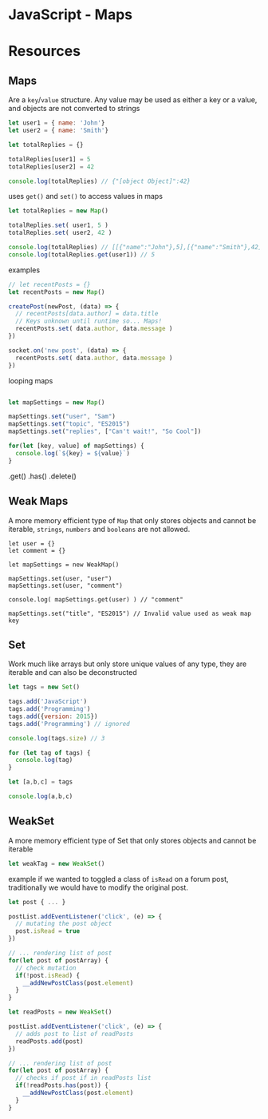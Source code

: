# JavaScript - Maps

# Resources


## Maps
Are a `key`/`value` structure. Any value may be used as either a key or a value, and objects are not converted to strings

```js
let user1 = { name: 'John'}
let user2 = { name: 'Smith'}

let totalReplies = {}

totalReplies[user1] = 5
totalReplies[user2] = 42

console.log(totalReplies) // {"[object Object]":42}
```

uses `get()` and `set()` to access values in maps
```js
let totalReplies = new Map()

totalReplies.set( user1, 5 )
totalReplies.set( user2, 42 )

console.log(totalReplies) // [[{"name":"John"},5],[{"name":"Smith"},42]]
console.log(totalReplies.get(user1)) // 5
```


examples
```js
// let recentPosts = {}
let recentPosts = new Map()

createPost(newPost, (data) => {
  // recentPosts[data.author] = data.title
  // Keys unknown until runtime so... Maps!
  recentPosts.set( data.author, data.message )
})

socket.on('new post', (data) => {
  recentPosts.set( data.author, data.message )
})
```


looping maps

```js

let mapSettings = new Map()

mapSettings.set("user", "Sam")
mapSettings.set("topic", "ES2015")
mapSettings.set("replies", ["Can't wait!", "So Cool"])

for(let [key, value] of mapSettings) {
  console.log(`${key} = ${value}`)
}

```

.get()
.has()
.delete()


## Weak Maps
A more memory efficient type of `Map` that only stores objects and cannot be iterable, `strings`, `numbers` and `booleans` are not allowed.


```JS
let user = {}
let comment = {}

let mapSettings = new WeakMap()

mapSettings.set(user, "user")
mapSettings.set(user, "comment")

console.log( mapSettings.get(user) ) // "comment"

mapSettings.set("title", "ES2015") // Invalid value used as weak map key
```

## Set
Work much like arrays but only store unique values of any type, they are iterable and can also be deconstructed

```js
let tags = new Set()

tags.add('JavaScript')
tags.add('Programming')
tags.add({version: 2015})
tags.add('Programming') // ignored

console.log(tags.size) // 3

for (let tag of tags) {
  console.log(tag)
}

let [a,b,c] = tags

console.log(a,b,c)
```

## WeakSet
A more memory efficient type of Set that only stores objects and cannot be iterable

```js
let weakTag = new WeakSet()
```


example if we wanted to toggled a class of `isRead` on a forum post, traditionally we would have to modify the original post.

```js
let post { ... }

postList.addEventListener('click', (e) => {
  // mutating the post object
  post.isRead = true
})

// ... rendering list of post
for(let post of postArray) {
  // check mutation
  if(!post.isRead) {
    __addNewPostClass(post.element)
  }
}
```

```js
let readPosts = new WeakSet()

postList.addEventListener('click', (e) => {
  // adds post to list of readPosts
  readPosts.add(post)
})

// ... rendering list of post
for(let post of postArray) {
  // checks if post if in readPosts list
  if(!readPosts.has(post)) {
    __addNewPostClass(post.element)
  }
}
```
